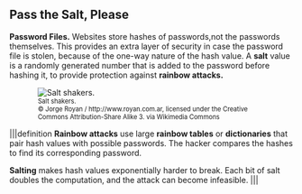 ## Pass the Salt, Please
**Password Files.** Websites store hashes of passwords,not the passwords themselves. This provides an extra layer of security in case the password file is stolen, because of the one-way nature of the hash value. A **salt** value is a randomly generated number that is added to the password before hashing it, to provide protection against **rainbow attacks.** 

<figure class="snippetimg" style="margin: 0 auto;width:80%">

  <img src=".guides/img/Salt.jpg" alt="Salt shakers.">
  <figcaption style="font-size: 0.8em; text-align: left;">Salt shakers.
</br>
 © Jorge Royan / http://www.royan.com.ar, licensed under the Creative Commons Attribution-Share Alike 3. via Wikimedia Commons</figcaption>
</figure>


|||definition
**Rainbow attacks** use large **rainbow tables** or **dictionaries** that pair hash values with possible passwords. The hacker compares the hashes to find its corresponding password. 

**Salting** makes hash values exponentially harder to break. Each bit of salt doubles the computation, and  the attack can become infeasible.
|||
